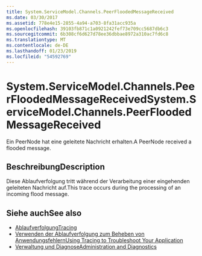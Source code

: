 ```yaml
---
title: System.ServiceModel.Channels.PeerFloodedMessageReceived
ms.date: 03/30/2017
ms.assetid: 778e4e15-2855-4a94-a703-8fa31acc935a
ms.openlocfilehash: 39103fb871c1a0921242fef73e709cc5687db6c3
ms.sourcegitcommit: 6b308cf6d627d78ee36dbbae8972a310ac7fd6c8
ms.translationtype: MT
ms.contentlocale: de-DE
ms.lasthandoff: 01/23/2019
ms.locfileid: "54592769"
---
```

# <a name="systemservicemodelchannelspeerfloodedmessagereceived"></a><span data-ttu-id="80327-102">System.ServiceModel.Channels.PeerFloodedMessageReceived</span><span class="sxs-lookup"><span data-stu-id="80327-102">System.ServiceModel.Channels.PeerFloodedMessageReceived</span></span>
<span data-ttu-id="80327-103">Ein PeerNode hat eine geleitete Nachricht erhalten.</span><span class="sxs-lookup"><span data-stu-id="80327-103">A PeerNode received a flooded message.</span></span>  
  
## <a name="description"></a><span data-ttu-id="80327-104">Beschreibung</span><span class="sxs-lookup"><span data-stu-id="80327-104">Description</span></span>  
 <span data-ttu-id="80327-105">Diese Ablaufverfolgung tritt während der Verarbeitung einer eingehenden geleiteten Nachricht auf.</span><span class="sxs-lookup"><span data-stu-id="80327-105">This trace occurs during the processing of an incoming flood message.</span></span>  
  
## <a name="see-also"></a><span data-ttu-id="80327-106">Siehe auch</span><span class="sxs-lookup"><span data-stu-id="80327-106">See also</span></span>
- [<span data-ttu-id="80327-107">Ablaufverfolgung</span><span class="sxs-lookup"><span data-stu-id="80327-107">Tracing</span></span>](../../../../../docs/framework/wcf/diagnostics/tracing/index.md)
- [<span data-ttu-id="80327-108">Verwenden der Ablaufverfolgung zum Beheben von Anwendungsfehlern</span><span class="sxs-lookup"><span data-stu-id="80327-108">Using Tracing to Troubleshoot Your Application</span></span>](../../../../../docs/framework/wcf/diagnostics/tracing/using-tracing-to-troubleshoot-your-application.md)
- [<span data-ttu-id="80327-109">Verwaltung und Diagnose</span><span class="sxs-lookup"><span data-stu-id="80327-109">Administration and Diagnostics</span></span>](../../../../../docs/framework/wcf/diagnostics/index.md)
